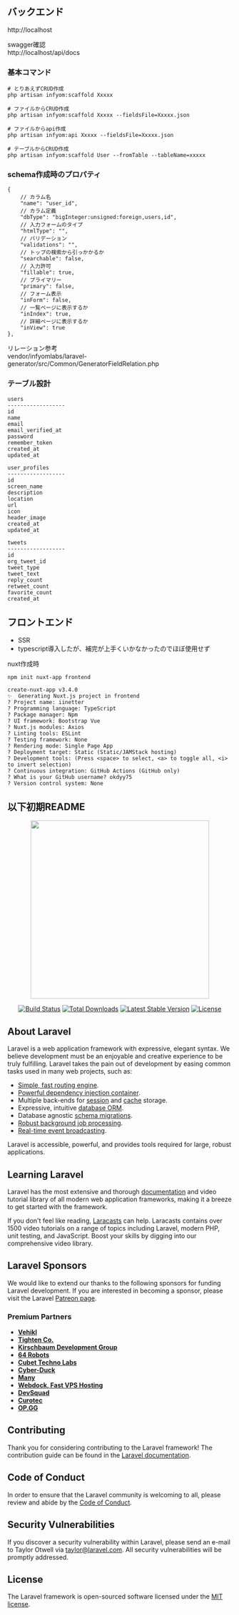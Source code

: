 
## バックエンド
http://localhost  

swagger確認  
http://localhost/api/docs


### 基本コマンド
```
# とりあえずCRUD作成
php artisan infyom:scaffold Xxxxx

# ファイルからCRUD作成
php artisan infyom:scaffold Xxxxx --fieldsFile=Xxxxx.json

# ファイルからapi作成
php artisan infyom:api Xxxxx --fieldsFile=Xxxxx.json

# テーブルからCRUD作成
php artisan infyom:scaffold User --fromTable --tableName=xxxxx

```

### schema作成時のプロパティ
```
{
    // カラム名
    "name": "user_id",
    // カラム定義
    "dbType": "bigInteger:unsigned:foreign,users,id",
    // 入力フォームのタイプ
    "htmlType": "",
    // バリデーション
    "validations": "",
    // トップの検索から引っかかるか
    "searchable": false,
    // 入力許可
    "fillable": true,
    // プライマリー
    "primary": false,
    // フォーム表示
    "inForm": false,
    // 一覧ページに表示するか
    "inIndex": true,
    // 詳細ページに表示するか
    "inView": true
},
```

リレーション参考  
vendor/infyomlabs/laravel-generator/src/Common/GeneratorFieldRelation.php


### テーブル設計
```
users
------------------
id
name
email
email_verified_at
password
remember_token
created_at
updated_at

user_profiles
------------------
id
screen_name
description
location
url
icon
header_image
created_at
updated_at

tweets
------------------
id
org_tweet_id
tweet_type
tweet_text
reply_count
retweet_count
favorite_count
created_at
```


## フロントエンド
- SSR
- typescript導入したが、補完が上手くいかなかったのでほぼ使用せず

nuxt作成時
```
npm init nuxt-app frontend

create-nuxt-app v3.4.0
✨  Generating Nuxt.js project in frontend
? Project name: iinetter
? Programming language: TypeScript
? Package manager: Npm
? UI framework: Bootstrap Vue
? Nuxt.js modules: Axios
? Linting tools: ESLint
? Testing framework: None
? Rendering mode: Single Page App
? Deployment target: Static (Static/JAMStack hosting)
? Development tools: (Press <space> to select, <a> to toggle all, <i> to invert selection)
? Continuous integration: GitHub Actions (GitHub only)
? What is your GitHub username? okdyy75
? Version control system: None
```


以下初期README
----------------------------------------------------------------------------------------------------
<p align="center"><a href="https://laravel.com" target="_blank"><img src="https://raw.githubusercontent.com/laravel/art/master/logo-lockup/5%20SVG/2%20CMYK/1%20Full%20Color/laravel-logolockup-cmyk-red.svg" width="400"></a></p>

<p align="center">
<a href="https://travis-ci.org/laravel/framework"><img src="https://travis-ci.org/laravel/framework.svg" alt="Build Status"></a>
<a href="https://packagist.org/packages/laravel/framework"><img src="https://img.shields.io/packagist/dt/laravel/framework" alt="Total Downloads"></a>
<a href="https://packagist.org/packages/laravel/framework"><img src="https://img.shields.io/packagist/v/laravel/framework" alt="Latest Stable Version"></a>
<a href="https://packagist.org/packages/laravel/framework"><img src="https://img.shields.io/packagist/l/laravel/framework" alt="License"></a>
</p>

## About Laravel

Laravel is a web application framework with expressive, elegant syntax. We believe development must be an enjoyable and creative experience to be truly fulfilling. Laravel takes the pain out of development by easing common tasks used in many web projects, such as:

- [Simple, fast routing engine](https://laravel.com/docs/routing).
- [Powerful dependency injection container](https://laravel.com/docs/container).
- Multiple back-ends for [session](https://laravel.com/docs/session) and [cache](https://laravel.com/docs/cache) storage.
- Expressive, intuitive [database ORM](https://laravel.com/docs/eloquent).
- Database agnostic [schema migrations](https://laravel.com/docs/migrations).
- [Robust background job processing](https://laravel.com/docs/queues).
- [Real-time event broadcasting](https://laravel.com/docs/broadcasting).

Laravel is accessible, powerful, and provides tools required for large, robust applications.

## Learning Laravel

Laravel has the most extensive and thorough [documentation](https://laravel.com/docs) and video tutorial library of all modern web application frameworks, making it a breeze to get started with the framework.

If you don't feel like reading, [Laracasts](https://laracasts.com) can help. Laracasts contains over 1500 video tutorials on a range of topics including Laravel, modern PHP, unit testing, and JavaScript. Boost your skills by digging into our comprehensive video library.

## Laravel Sponsors

We would like to extend our thanks to the following sponsors for funding Laravel development. If you are interested in becoming a sponsor, please visit the Laravel [Patreon page](https://patreon.com/taylorotwell).

### Premium Partners

- **[Vehikl](https://vehikl.com/)**
- **[Tighten Co.](https://tighten.co)**
- **[Kirschbaum Development Group](https://kirschbaumdevelopment.com)**
- **[64 Robots](https://64robots.com)**
- **[Cubet Techno Labs](https://cubettech.com)**
- **[Cyber-Duck](https://cyber-duck.co.uk)**
- **[Many](https://www.many.co.uk)**
- **[Webdock, Fast VPS Hosting](https://www.webdock.io/en)**
- **[DevSquad](https://devsquad.com)**
- **[Curotec](https://www.curotec.com/)**
- **[OP.GG](https://op.gg)**

## Contributing

Thank you for considering contributing to the Laravel framework! The contribution guide can be found in the [Laravel documentation](https://laravel.com/docs/contributions).

## Code of Conduct

In order to ensure that the Laravel community is welcoming to all, please review and abide by the [Code of Conduct](https://laravel.com/docs/contributions#code-of-conduct).

## Security Vulnerabilities

If you discover a security vulnerability within Laravel, please send an e-mail to Taylor Otwell via [taylor@laravel.com](mailto:taylor@laravel.com). All security vulnerabilities will be promptly addressed.

## License

The Laravel framework is open-sourced software licensed under the [MIT license](https://opensource.org/licenses/MIT).
